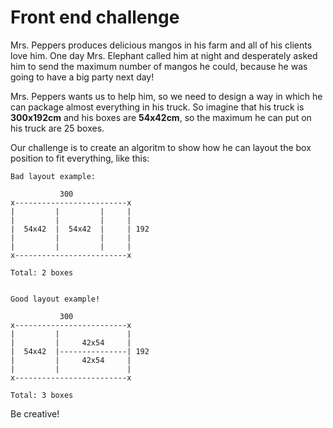 # Front end challenge

Mrs. Peppers produces delicious mangos in his farm and all of his clients love him. One day Mrs. Elephant called him at night and desperately asked him to send the maximum number of mangos he could, because he was going to have a big party next day!

Mrs. Peppers wants us to help him, so we need to design a way in which he can package almost everything in his truck. So imagine that his truck is **300x192cm** and his boxes are **54x42cm**, so the maximum he can put on his truck are 25 boxes.

Our challenge is to create an algoritm to show how he can layout the box position to fit everything, like this:

```
Bad layout example:

           300
x-------------------------x
|         |         |     |              
|         |         |     |
|  54x42  |  54x42  |     | 192
|         |         |     |     
|         |         |     |          
x-------------------------x

Total: 2 boxes


Good layout example!

           300
x-------------------------x
|         |               |
|         |     42x54     |
|  54x42  |---------------| 192
|         |     42x54     |
|         |               | 
x-------------------------x

Total: 3 boxes

```

Be creative!
